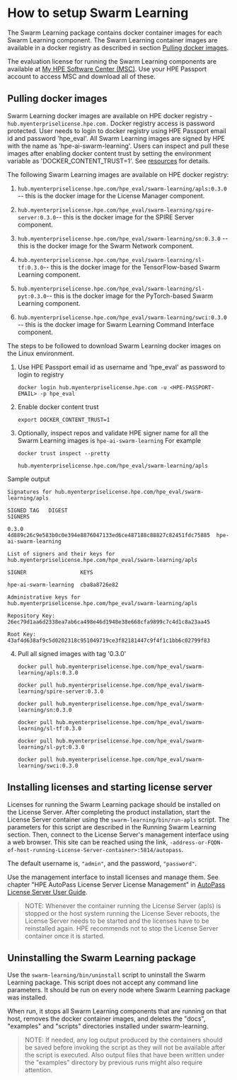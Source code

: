 # How to setup Swarm Learning

The Swarm Learning package contains docker container images for each Swarm Learning component. The Swarm Learning container images are available in a docker registry as described in section [Pulling docker images](#pull-docker-images).

The evaluation license for running the Swarm Learning components are available at [My HPE Software Center (MSC)](https://myenterpriselicense.hpe.com/cwp-ui/evaluation/HPE-SWARM/0.3.0/null). Use your HPE Passport account to access MSC and download all of these.

## Pulling docker images

Swarm Learning docker images are available on HPE docker registry - ``hub.myenterpriselicense.hpe.com.`` Docker registry access is password
protected. User needs to login to docker registry using HPE Passport email id and password 'hpe_eval'. All Swarm Learning images are signed by HPE with the name as 'hpe-ai-swarm-learning'. Users can inspect and pull these images after enabling docker content trust by setting the environment variable as 'DOCKER_CONTENT_TRUST=1'. See [resources](URL.md#21-httpsdocsdockercomenginesecuritytrust) for details.

The following Swarm Learning images are available on HPE docker registry:

1.  ``hub.myenterpriselicense.hpe.com/hpe_eval/swarm-learning/apls:0.3.0`` -- this is the docker image for the License Manager component.

2.  ``hub.myenterpriselicense.hpe.com/hpe_eval/swarm-learning/spire-server:0.3.0``-- this is the docker image for the SPIRE Server component.

3.  ``hub.myenterpriselicense.hpe.com/hpe_eval/swarm-learning/sn:0.3.0`` -- this is the docker image for the Swarm Network component.

4.  ``hub.myenterpriselicense.hpe.com/hpe_eval/swarm-learning/sl-tf:0.3.0``-- this is the docker image for the TensorFlow-based Swarm Learning component.

5.  ``hub.myenterpriselicense.hpe.com/hpe_eval/swarm-learning/sl-pyt:0.3.0``-- this is the docker image for the PyTorch-based Swarm Learning component.

6.  ``hub.myenterpriselicense.hpe.com/hpe_eval/swarm-learning/swci:0.3.0`` -- this is the docker image for Swarm Learning Command Interface component.

The steps to be followed to download Swarm Learning docker images on the Linux environment.
    
1. Use HPE Passport email id as username and 'hpe_eval' as password to login to registry
  
       docker login hub.myenterpriselicense.hpe.com -u <HPE-PASSPORT-EMAIL> -p hpe_eval

2. Enable docker content trust
     
       export DOCKER_CONTENT_TRUST=1

3. Optionally, inspect repos and validate HPE signer name for all the Swarm Learning images is ``hpe-ai-swarm-learning``
   For example
       
       docker trust inspect --pretty
       
       hub.myenterpriselicense.hpe.com/hpe_eval/swarm-learning/apls

  Sample output

    Signatures for hub.myenterpriselicense.hpe.com/hpe_eval/swarm-learning/apls
    
    SIGNED TAG   DIGEST                                                            SIGNERS
    
    0.3.0        4d889c26c9e583b0c0e394e8876047133ed6ce487188c88827c82451fdc75885  hpe-ai-swarm-learning
    
    List of signers and their keys for hub.myenterpriselicense.hpe.com/hpe_eval/swarm-learning/apls
    
    SIGNER                 KEYS
    
    hpe-ai-swarm-learning  cba8a8726e82
    
    Administrative keys for hub.myenterpriselicense.hpe.com/hpe_eval/swarm-learning/apls
    
    Repository Key:       26ec79d1aa6d2338ea7ab6ca498e46d1948e38e668cfa9899c7c4d1c8a23aa45
    
    Root Key:             43af4d638af9c5d0202318c951049719ce3f82181447c9f4f1c1bb6c02799f83

4. Pull all signed images with tag '0.3.0'

       docker pull hub.myenterpriselicense.hpe.com/hpe_eval/swarm-learning/apls:0.3.0
       
       docker pull hub.myenterpriselicense.hpe.com/hpe_eval/swarm-learning/spire-server:0.3.0
       
       docker pull hub.myenterpriselicense.hpe.com/hpe_eval/swarm-learning/sn:0.3.0
       
       docker pull hub.myenterpriselicense.hpe.com/hpe_eval/swarm-learning/sl-tf:0.3.0
       
       docker pull hub.myenterpriselicense.hpe.com/hpe_eval/swarm-learning/sl-pyt:0.3.0
       
       docker pull hub.myenterpriselicense.hpe.com/hpe_eval/swarm-learning/swci:0.3.0

## Installing licenses and starting license server

Licenses for running the Swarm Learning package should be installed on the License Server. After completing the product installation, start the License Server container using the ``swarm-learning/bin/run-apls`` script. The parameters for this script are described in the Running Swarm Learning section. Then, connect to the License Server's management interface using a web browser. This site can be reached using the link, ``-address-or-FQDN-of-host-running-License-Server-container>:5814/autopass``.

The default username is, ``"admin"``, and the password, ``"password"``.

Use the management interface to install licenses and manage them. See chapter "HPE AutoPass License Server License Management" in [AutoPass License Server User Guide](HPE%20AutoPass%20License%20Server%20User%20Guide.pdf).

> NOTE: Whenever the container running the License Server (apls) is stopped or the host system running the License Sever reboots, the  License Server needs to be started and the licenses have to be reinstalled again. 
> HPE recommends not to stop the License Server container once it is started.                                                           

## Uninstalling the Swarm Learning package

Use the ``swarm-learning/bin/uninstall`` script to uninstall the Swarm Learning package. This script does not accept any command line parameters. It should be run on every node where Swarm Learning package was installed.

When run, it stops all Swarm Learning components that are running on that host, removes the docker container images, and deletes the "docs", "examples" and "scripts" directories installed under swarm-learning.

>NOTE: If needed, any log output produced by the containers should be saved before invoking the script as they will not be available     after the script is executed. Also output files that have been written under the "examples" directory by previous runs might also       require attention.
